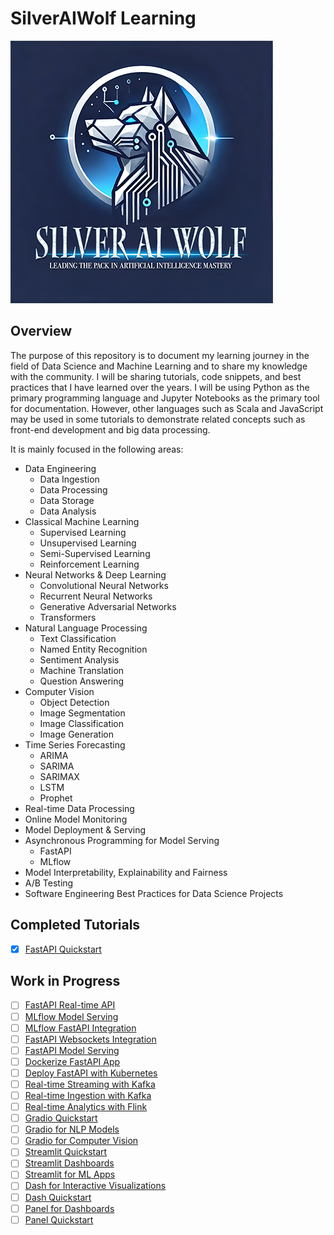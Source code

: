 # SilverAIWolf Learning

![SilverAIWolf Learning](./silveraiwolf-logo.png)

## Overview
The purpose of this repository is to document my learning journey in the field of Data Science and Machine Learning and to share my knowledge with the community. I will be sharing tutorials, code snippets, and best practices that I have learned over the years. I will be using Python as the primary programming language and Jupyter Notebooks as the primary tool for documentation. However, other languages such as Scala and JavaScript may be used in some tutorials to demonstrate related concepts such as front-end development and big data processing.

It is mainly focused in the following areas:
- Data Engineering
    - Data Ingestion
    - Data Processing
    - Data Storage
    - Data Analysis
- Classical Machine Learning
    - Supervised Learning
    - Unsupervised Learning
    - Semi-Supervised Learning
    - Reinforcement Learning
- Neural Networks & Deep Learning
    - Convolutional Neural Networks
    - Recurrent Neural Networks
    - Generative Adversarial Networks
    - Transformers
- Natural Language Processing
    - Text Classification
    - Named Entity Recognition
    - Sentiment Analysis
    - Machine Translation
    - Question Answering
- Computer Vision
    - Object Detection
    - Image Segmentation
    - Image Classification
    - Image Generation
- Time Series Forecasting
    - ARIMA
    - SARIMA
    - SARIMAX
    - LSTM
    - Prophet
- Real-time Data Processing
- Online Model Monitoring
- Model Deployment & Serving
- Asynchronous Programming for Model Serving
    - FastAPI
    - MLflow
- Model Interpretability, Explainability and Fairness
- A/B Testing
- Software Engineering Best Practices for Data Science Projects

## Completed Tutorials
- [x] [FastAPI Quickstart](https://github.com/samlexrod/silveraiwolf-learning/blob/master/tutorials/tools-and-frameworks/fastapi/fastapi-quickstart.ipynb)


## Work in Progress
- [ ] [FastAPI Real-time API](https://github.com/samlexrod/sakeoflearning/blob/master/tutorials/tools-and-frameworks/fastapi/fastapi-real-time-api.ipynb)
- [ ] [MLflow Model Serving](https://github.com/samlexrod/sakeoflearning/blob/master/tutorials/tools-and-frameworks/mlflow/mlflow-model-serving.ipynb)
- [ ] [MLflow FastAPI Integration](https://github.com/samlexrod/sakeoflearning/blob/master/tutorials/tools-and-frameworks/mlflow/mlflow-fastapi-integration.ipynb)
- [ ] [FastAPI Websockets Integration](https://github.com/samlexrod/sakeoflearning/blob/master/tutorials/tools-and-frameworks/fastapi/fastapi-websockets-integration.ipynb)
- [ ] [FastAPI Model Serving](https://github.com/samlexrod/sakeoflearning/blob/master/tutorials/tools-and-frameworks/fastapi/fastapi-model-serving.ipynb)
- [ ] [Dockerize FastAPI App](https://github.com/samlexrod/sakeoflearning/blob/master/tutorials/tools-and-frameworks/docker/dockerize-fastapi-app.ipynb)
- [ ] [Deploy FastAPI with Kubernetes](https://github.com/samlexrod/sakeoflearning/blob/master/tutorials/tools-and-frameworks/docker/deploy-fastapi-with-kubernetes.ipynb)
- [ ] [Real-time Streaming with Kafka](https://github.com/samlexrod/sakeoflearning/blob/master/tutorials/data-engineering/real-time-data/real-time-streaming-with-kafka.ipynb)
- [ ] [Real-time Ingestion with Kafka](https://github.com/samlexrod/sakeoflearning/blob/master/tutorials/data-engineering/data-ingestion/real-time-ingestion-with-kafka.ipynb)
- [ ] [Real-time Analytics with Flink](https://github.com/samlexrod/sakeoflearning/blob/master/tutorials/data-engineering/real-time-data/real-time-analytics-with-flink.ipynb)
- [ ] [Gradio Quickstart](https://github.com/samlexrod/silveraiwolf-learning/blob/master/tutorials/ai-applicaitons/dash/gradio-quickstart.ipynb)
- [ ] [Gradio for NLP Models](https://github.com/samlexrod/silveraiwolf-learning/blob/master/tutorials/ai-applicaitons/gradio/gradio-for-nlp-models.ipynb)
- [ ] [Gradio for Computer Vision](https://github.com/samlexrod/silveraiwolf-learning/blob/master/tutorials/ai-applicaitons/gradio/gradio-for-computer-vision.ipynb)
- [ ] [Streamlit Quickstart](https://github.com/samlexrod/silveraiwolf-learning/blob/master/tutorials/ai-applicaitons/streamlit/streamlit-quickstart.ipynb)
- [ ] [Streamlit Dashboards](https://github.com/samlexrod/silveraiwolf-learning/blob/master/tutorials/ai-applicaitons/streamlit/streamlit-dashboards.ipynb)
- [ ] [Streamlit for ML Apps](https://github.com/samlexrod/silveraiwolf-learning/blob/master/tutorials/ai-applicaitons/streamlit/streamlit-for-ml-apps.ipynb)
- [ ] [Dash for Interactive Visualizations](https://github.com/samlexrod/silveraiwolf-learning/blob/master/tutorials/ai-applicaitons/dash/dash-for-interactive-visualizations.ipynb)
- [ ] [Dash Quickstart](https://github.com/samlexrod/silveraiwolf-learning/blob/master/tutorials/ai-applicaitons/dash/dash-quickstart.ipynb)
- [ ] [Panel for Dashboards](https://github.com/samlexrod/silveraiwolf-learning/blob/master/tutorials/ai-applicaitons/panel/panel-for-dashboards.ipynb)
- [ ] [Panel Quickstart](https://github.com/samlexrod/silveraiwolf-learning/blob/master/tutorials/ai-applicaitons/panel/panel-quickstart.ipynb)
